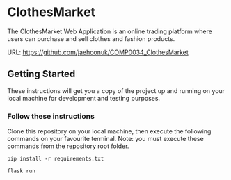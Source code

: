 # ClothesMarket

The ClothesMarket Web Application is an online trading platform where users can purchase and sell clothes and fashion products. 

URL: https://github.com/jaehoonuk/COMP0034_ClothesMarket

## Getting Started

These instructions will get you a copy of the project up and running on your local machine for development and testing purposes. 

### Follow these instructions

Clone this repository on your local machine, then execute the following commands on your favourite terminal.
Note: you must execute these commands from the repository root folder.

```
pip install -r requirements.txt
```

```
flask run
```
